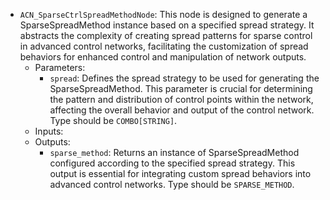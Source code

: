 - `ACN_SparseCtrlSpreadMethodNode`: This node is designed to generate a SparseSpreadMethod instance based on a specified spread strategy. It abstracts the complexity of creating spread patterns for sparse control in advanced control networks, facilitating the customization of spread behaviors for enhanced control and manipulation of network outputs.
    - Parameters:
        - `spread`: Defines the spread strategy to be used for generating the SparseSpreadMethod. This parameter is crucial for determining the pattern and distribution of control points within the network, affecting the overall behavior and output of the control network. Type should be `COMBO[STRING]`.
    - Inputs:
    - Outputs:
        - `sparse_method`: Returns an instance of SparseSpreadMethod configured according to the specified spread strategy. This output is essential for integrating custom spread behaviors into advanced control networks. Type should be `SPARSE_METHOD`.

